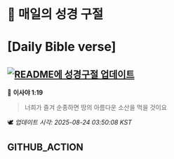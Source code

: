 # 🙏 매일의 성경 구절
# [Daily Bible verse]
## [![README에 성경구절 업데이트](https://github.com/DONGSUKA/first_test/actions/workflows/update-readme-bible.yml/badge.svg)](https://github.com/DONGSUKA/first_test/actions/workflows/update-readme-bible.yml)
<!-- START_BIBLE_VERSE -->
📖 **이사야 1:19**
> 너희가 즐겨 순종하면 땅의 아름다운 소산을 먹을 것이요

🕊️ _업데이트 시각: 2025-08-24 03:50:08 KST_
  <!-- END_BIBLE_VERSE -->
## GITHUB_ACTION
